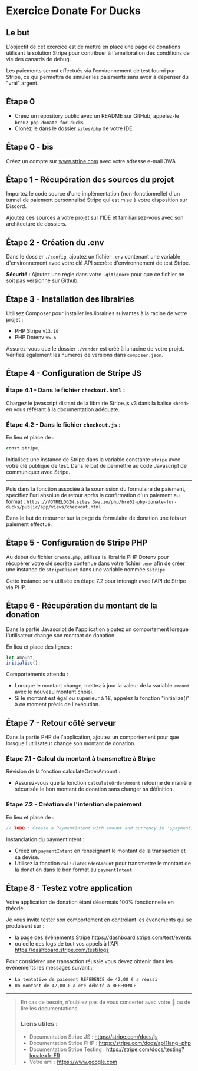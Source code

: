 # Exercice Donate For Ducks

## Le but
L'objectif de cet exercice est de mettre en place une page de donations utilisant la solution Stripe pour contribuer à l'amélioration des conditions de vie des canards de debug. 

Les paiements seront effectués via l'environnement de test fourni par Stripe, ce qui permettra de simuler les paiements sans avoir à dépenser du "vrai" argent.

## Étape 0

- Créez un repository public avec un README sur GitHub, appelez-le `bre02-php-donate-for-ducks`
- Clonez le dans le dossier `sites/php` de votre IDE.

## Étape 0 - bis

Créez un compte sur www.stripe.com avec votre adresse e-mail 3WA

## Étape 1 - Récupération des sources du projet

Importez le code source d'une implémentation (non-fonctionnelle) d'un tunnel de paiement personnalisé Stripe qui est mise à votre disposition sur Discord. 

Ajoutez ces sources à votre projet sur l'IDE et familiarisez-vous avec son architecture de dossiers.

## Étape 2 - Création du .env

Dans le dossier `./config`, ajoutez un fichier `.env` contenant une variable d'environnement avec votre clé API secrète d'environnement de test Stripe.

**Sécurité :** Ajoutez une règle dans votre `.gitignore` pour que ce fichier ne soit pas versionné sur Github.

## Étape 3 - Installation des librairies

Utilisez Composer pour installer les librairies suivantes à la racine de votre projet :

  - PHP Stripe `v13.10`
  - PHP Dotenv `v5.6`

Assurez-vous que le dossier `./vendor` est créé à la racine de votre projet. Vérifiez également les numéros de versions dans `composer.json`.

## Étape 4 - Configuration de Stripe JS

### Étape 4.1 - Dans le fichier `checkout.html` :
Chargez le javascript distant de la librairie Stripe.js v3 dans la balise `<head>` en vous référant à la documentation adéquate.
### Étape 4.2 - Dans le fichier `checkout.js` : 

En lieu et place de :
```javascript
const stripe;
````
 Initialisez une instance de Stripe dans la variable constante `stripe` avec votre clé publique de test. 
 Dans le but de permettre au code Javascript de communiquer avec Stripe.

---


Puis dans la fonction associée à la soumission du formulaire de paiement, spécifiez l'url absolue de retour après la confirmation d'un paiement au format : `https://VOTRELOGIN.sites.3wa.io/php/bre02-php-donate-for-ducks/public/app/views/checkout.html`

 Dans le but de retourner sur la page du formulaire de donation une fois un paiement effectué.

## Étape 5 - Configuration de Stripe PHP

Au début du fichier `create.php`, utilisez la librairie PHP Dotenv pour récupérer votre clé secrète contenue dans votre fichier `.env` afin de créer une instance de `StripeClient` dans une variable nommée `$stripe`. 

Cette instance sera utilisée en étape 7.2 pour interagir avec l'API de Stripe via PHP.

## Étape 6 - Récupération du montant de la donation
Dans la partie Javascript de l'application ajoutez un comportement lorsque l'utilisateur change son montant de donation.

En lieu et place des lignes : 
```javascript
let amount;
initialize();
```
Comportements attendu :
- Lorsque le montant change, mettez à jour la valeur de la variable `amount` avec le nouveau montant choisi.
- Si le montant est égal ou supérieur à 1€, appelez la fonction "initialize()" à ce moment précis de l'exécution.

## Étape 7 - Retour côté serveur
Dans la partie PHP de l'application, ajoutez un comportement pour que lorsque l'utilisateur change son montant de donation.

### Étape 7.1 - Calcul du montant à transmettre à Stripe

Révision de la fonction calculateOrderAmount :
- Assurez-vous que la fonction `calculateOrderAmount` retourne de manière sécurisée le bon montant de donation sans changer sa définition.

### Étape 7.2 - Création de l'intention de paiement
En lieu et place de :
```php
// TODO : Create a PaymentIntent with amount and currency in '$paymentIntent'
````
Instanciation du paymentIntent :
- Créez un `paymentIntent` en renseignant le montant de la transaction et sa devise.
- Utilisez la fonction `calculateOrderAmount` pour transmettre le montant de la donation dans le bon format au `paymentIntent`.

## Étape 8 - Testez votre application
Votre application de donation étant désormais 100% fonctionnelle en théorie. 

Je vous invite tester son comportement en contrôlant les évènements qui se produisent sur : 
- la page des évènements Stripe https://dashboard.stripe.com/test/events 
- ou celle des logs de tout vos appels à l'API https://dashboard.stripe.com/test/logs

Pour considérer une transaction réussie vous devez obtenir dans les évènements les messages suivant :

- `La tentative de paiement REFERENCE de 42,00 € a réussi`
- `Un montant de 42,00 € a été débité à REFERENCE`
---

> En cas de besoin, n'oubliez pas de vous concerter avec votre 🦆 ou de lire les documentations
>### Liens utiles :
>- Documentation Stripe JS : https://stripe.com/docs/js
>- Documentation Stripe PHP : https://stripe.com/docs/api?lang=php
>- Documentation Stripe Testing : https://stripe.com/docs/testing?locale=fr-FR
>- Votre ami : https://www.google.com
